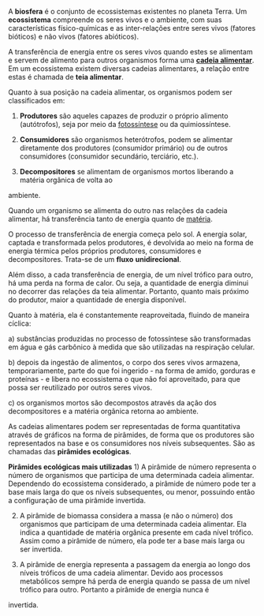 A **biosfera** é o conjunto de ecossistemas existentes no planeta Terra. Um **ecossistema** compreende os seres vivos e o ambiente, com suas características físico-químicas e as inter-relações entre seres vivos (fatores bióticos) e não vivos (fatores abióticos).

A transferência de energia entre os seres vivos quando estes se alimentam e servem de alimento para outros organismos forma uma **[cadeia alimentar](http://educacao.uol.com.br/disciplinas/ciencias/cadeia-alimentar-seres-decompositores-reciclam-lixo-organico.htm)**. Em um ecossistema existem diversas cadeias alimentares, a relação entre estas é chamada de **teia alimentar**.

Quanto à sua posição na cadeia alimentar, os organismos podem ser classificados em:

1) **Produtores** são aqueles capazes de produzir o próprio alimento (autótrofos), seja por meio da [fotossíntese](http://educacao.uol.com.br/disciplinas/biologia/fotossintese-e-vida-na-terra-producao-de-oxigenio-e-glicose.htm) ou da quimiossíntese.

2) **Consumidores** são organismos heterótrofos, podem se alimentar diretamente dos produtores (consumidor primário) ou de outros consumidores (consumidor secundário, terciário, etc.).

3) **Decompositores** se alimentam de organismos mortos liberando a matéria orgânica de volta ao

ambiente.

Quando um organismo se alimenta do outro nas relações da cadeia alimentar, há transferência tanto de energia quanto de [matéria](http://educacao.uol.com.br/disciplinas/ciencias/materia-e-energia-as-duas-pecas-chave-de-um-quebra-cabeca-infinito.htm).

O processo de transferência de energia começa pelo sol. A energia solar, captada e transformada pelos produtores, é devolvida ao meio na forma de energia térmica pelos próprios produtores, consumidores e decompositores. Trata-se de um **fluxo** **unidirecional**.

Além disso, a cada transferência de energia, de um nível trófico para outro, há uma perda na forma de calor. Ou seja, a quantidade de energia diminui no decorrer das relações da teia alimentar. Portanto, quanto mais próximo do produtor, maior a quantidade de energia disponível.

Quanto à matéria, ela é constantemente reaproveitada, fluindo de maneira cíclica:

a) substâncias produzidas no processo de fotossíntese são transformadas em água e gás carbônico à medida que são utilizadas na respiração celular.

b) depois da ingestão de alimentos, o corpo dos seres vivos armazena, temporariamente, parte do que foi ingerido - na forma de amido, gorduras e proteínas - e libera no ecossistema o que não foi aproveitado, para que possa ser reutilizado por outros seres vivos.

c) os organismos mortos são decompostos através da ação dos decompositores e a matéria orgânica retorna ao ambiente.

As cadeias alimentares podem ser representadas de forma quantitativa através de gráficos na forma de pirâmides, de forma que os produtores são representados na base e os consumidores nos níveis subsequentes. São as chamadas das **pirâmides ecológicas**.

**Pirâmides ecológicas mais utilizadas** 1) A pirâmide de número representa o número de organismos que participa de uma determinada cadeia alimentar. Dependendo do ecossistema considerado, a pirâmide de número pode ter a base mais larga do que os níveis subsequentes, ou menor, possuindo então a configuração de uma pirâmide invertida.

2) A pirâmide de biomassa considera a massa (e não o número) dos organismos que participam de uma determinada cadeia alimentar. Ela indica a quantidade de matéria orgânica presente em cada nível trófico. Assim como a pirâmide de número, ela pode ter a base mais larga ou ser invertida.

3) A pirâmide de energia representa a passagem da energia ao longo dos níveis tróficos de uma cadeia alimentar. Devido aos processos metabólicos sempre há perda de energia quando se passa de um nível trófico para outro. Portanto a pirâmide de energia nunca é

invertida.